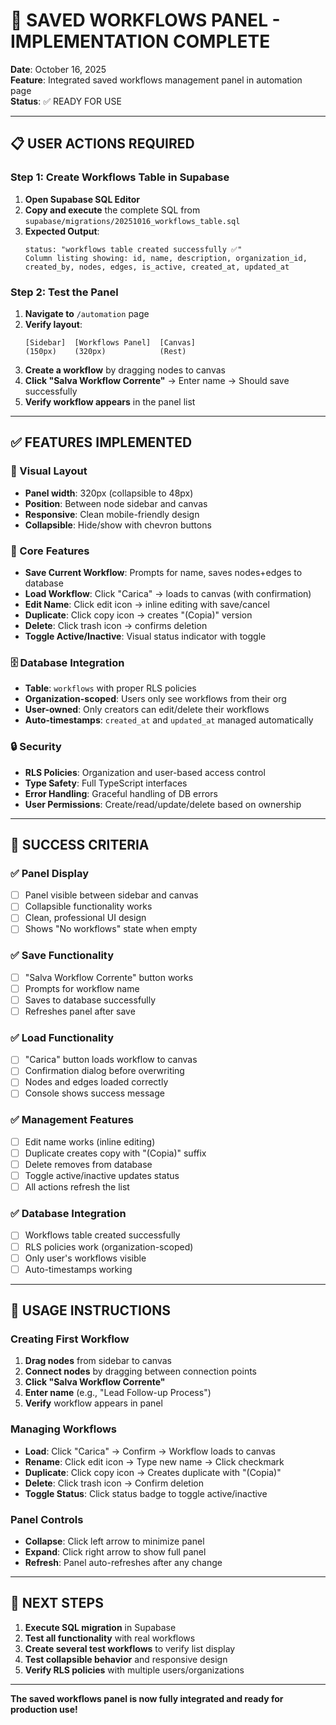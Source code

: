 # 🎯 SAVED WORKFLOWS PANEL - IMPLEMENTATION COMPLETE

**Date**: October 16, 2025  
**Feature**: Integrated saved workflows management panel in automation page  
**Status**: ✅ READY FOR USE

---

## 📋 USER ACTIONS REQUIRED

### Step 1: Create Workflows Table in Supabase

1. **Open Supabase SQL Editor**
2. **Copy and execute** the complete SQL from `supabase/migrations/20251016_workflows_table.sql`
3. **Expected Output**: 
   ```
   status: "workflows table created successfully ✅"
   Column listing showing: id, name, description, organization_id, created_by, nodes, edges, is_active, created_at, updated_at
   ```

### Step 2: Test the Panel

1. **Navigate to** `/automation` page
2. **Verify layout**:
   ```
   [Sidebar]  [Workflows Panel]  [Canvas]
   (150px)    (320px)            (Rest)
   ```
3. **Create a workflow** by dragging nodes to canvas
4. **Click "Salva Workflow Corrente"** → Enter name → Should save successfully
5. **Verify workflow appears** in the panel list

---

## ✅ FEATURES IMPLEMENTED

### 🎨 Visual Layout
- **Panel width**: 320px (collapsible to 48px)
- **Position**: Between node sidebar and canvas
- **Responsive**: Clean mobile-friendly design
- **Collapsible**: Hide/show with chevron buttons

### 🔧 Core Features
- **Save Current Workflow**: Prompts for name, saves nodes+edges to database
- **Load Workflow**: Click "Carica" → loads to canvas (with confirmation)
- **Edit Name**: Click edit icon → inline editing with save/cancel
- **Duplicate**: Click copy icon → creates "(Copia)" version
- **Delete**: Click trash icon → confirms deletion
- **Toggle Active/Inactive**: Visual status indicator with toggle

### 🗄️ Database Integration
- **Table**: `workflows` with proper RLS policies
- **Organization-scoped**: Users only see workflows from their org
- **User-owned**: Only creators can edit/delete their workflows  
- **Auto-timestamps**: `created_at` and `updated_at` managed automatically

### 🔒 Security
- **RLS Policies**: Organization and user-based access control
- **Type Safety**: Full TypeScript interfaces
- **Error Handling**: Graceful handling of DB errors
- **User Permissions**: Create/read/update/delete based on ownership

---

## 🎯 SUCCESS CRITERIA

### ✅ Panel Display
- [ ] Panel visible between sidebar and canvas
- [ ] Collapsible functionality works
- [ ] Clean, professional UI design
- [ ] Shows "No workflows" state when empty

### ✅ Save Functionality  
- [ ] "Salva Workflow Corrente" button works
- [ ] Prompts for workflow name
- [ ] Saves to database successfully
- [ ] Refreshes panel after save

### ✅ Load Functionality
- [ ] "Carica" button loads workflow to canvas
- [ ] Confirmation dialog before overwriting
- [ ] Nodes and edges loaded correctly
- [ ] Console shows success message

### ✅ Management Features
- [ ] Edit name works (inline editing)
- [ ] Duplicate creates copy with "(Copia)" suffix
- [ ] Delete removes from database
- [ ] Toggle active/inactive updates status
- [ ] All actions refresh the list

### ✅ Database Integration
- [ ] Workflows table created successfully
- [ ] RLS policies work (organization-scoped)
- [ ] Only user's workflows visible
- [ ] Auto-timestamps working

---

## 🚀 USAGE INSTRUCTIONS

### Creating First Workflow
1. **Drag nodes** from sidebar to canvas
2. **Connect nodes** by dragging between connection points
3. **Click "Salva Workflow Corrente"**
4. **Enter name** (e.g., "Lead Follow-up Process")
5. **Verify** workflow appears in panel

### Managing Workflows
- **Load**: Click "Carica" → Confirm → Workflow loads to canvas
- **Rename**: Click edit icon → Type new name → Click checkmark
- **Duplicate**: Click copy icon → Creates duplicate with "(Copia)"
- **Delete**: Click trash icon → Confirm deletion
- **Toggle Status**: Click status badge to toggle active/inactive

### Panel Controls
- **Collapse**: Click left arrow to minimize panel
- **Expand**: Click right arrow to show full panel
- **Refresh**: Panel auto-refreshes after any change

---

## 🔄 NEXT STEPS

1. **Execute SQL migration** in Supabase
2. **Test all functionality** with real workflows
3. **Create several test workflows** to verify list display
4. **Test collapsible behavior** and responsive design
5. **Verify RLS policies** with multiple users/organizations

---

**The saved workflows panel is now fully integrated and ready for production use!**